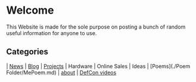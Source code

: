 # Welcome

This Website is made for the sole purpose on posting a bunch of random useful information for anyone to use.

## Categories 

| [News](./News/Newsmainpage.md) | [Blog](./Blog/Blogmainpage.md) | [Projects](./projects/projects.md) | Hardware | Online Sales | Ideas | [Poems](./Poem Folder/MePoem.md) | [about](./about) | [DefCon videos](./defcon.md)

